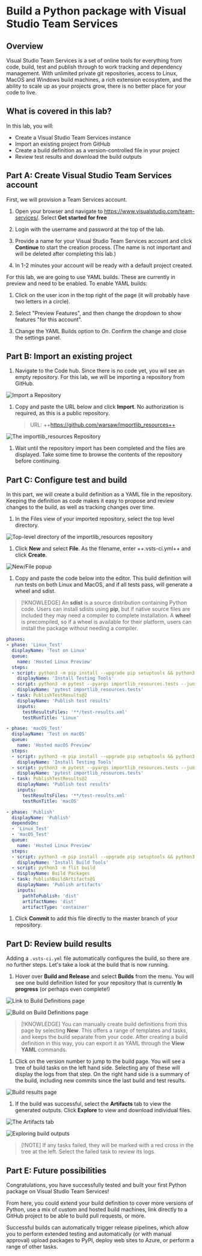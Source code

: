 # Build a Python package with Visual Studio Team Services

## Overview

Visual Studio Team Services is a set of online tools for everything from code, build, test and publish through to work tracking and dependency management. With unlimited private git repositories, access to Linux, MacOS and Windows build machines, a rich extension ecosystem, and the ability to scale up as your projects grow, there is no better place for your code to live.

## What is covered in this lab?

In this lab, you will:

* Create a Visual Studio Team Services instance
* Import an existing project from GitHub
* Create a build definition as a version-controlled file in your project
* Review test results and download the build outputs

## Part A: Create Visual Studio Team Services account

First, we will provision a Team Services account.

1. Open your browser and navigate to https://www.visualstudio.com/team-services/. Select **Get started for free**

1. Login with the username and password at the top of the lab.

1. Provide a name for your Visual Studio Team Services account and click **Continue** to start the creation process. (The name is not important and will be deleted after completing this lab.)

1. In 1-2 minutes your account will be ready with a default project created.

For this lab, we are going to use YAML builds. These are currently in preview and need to be enabled. To enable YAML builds:

1. Click on the user icon in the top right of the page (it will probably have two letters in a circle).

1. Select "Preview Features", and then change the dropdown to show features "for this account".

1. Change the YAML Builds option to *On*. Confirm the change and close the settings panel.

## Part B: Import an existing project

1. Navigate to the Code hub. Since there is no code yet, you wil see an empty repository. For this lab, we will be importing a repository from GitHub.

  ![Import a Repository](images/import.png)

1. Copy and paste the URL below and click **Import**. No authorization is required, as this is a public repository.
   > URL: ++https://github.com/warsaw/importlib_resources++

  ![The importlib_resources Repository](images/import_repository.png)

1. Wait until the repository import has been completed and the files are displayed. Take some time to browse the contents of the repository before continuing.

## Part C: Configure test and build

In this part, we will create a build definition as a YAML file in the repository. Keeping the definition as code makes it easy to propose and review changes to the build, as well as tracking changes over time.

1. In the Files view of your imported repository, select the top level directory.

  ![Top-level directory of the importlib_resources repository](images/files.png)

1. Click **New** and select **File**. As the filename, enter ++.vsts-ci.yml++ and click **Create**.

  ![New/File popup](images/new_file.png)

1. Copy and paste the code below into the editor. This build definition will run tests on both Linux and MacOS, and if all tests pass, will generate a wheel and sdist.

> [!KNOWLEDGE] An **sdist** is a source distribution containing Python code. Users can install sdists using **pip**, but if native source files are included they may need a compiler to complete installation. A **wheel** is precompiled, so if a wheel is available for their platform, users can install the package without needing a compiler.

```yaml
phases:
- phase: 'Linux_Test'
  displayName: 'Test on Linux'
  queue:
    name: 'Hosted Linux Preview'
  steps:
  - script: python3 -m pip install --upgrade pip setuptools && python3 -m pip install pytest
    displayName: 'Install Testing Tools'
  - script: python3 -m pytest --pyargs importlib_resources.tests --junitxml=junit/test-results.xml
    displayName: 'pytest importlib_resources.tests'
  - task: PublishTestResults@2
    displayName: 'Publish test results'
    inputs:
      testResultsFiles: '**/test-results.xml'
      testRunTitle: 'Linux'

- phase: 'macOS_Test'
  displayName: 'Test on macOS'
  queue:
    name: 'Hosted macOS Preview'
  steps:
  - script: python3 -m pip install --upgrade pip setuptools && python3 -m pip install pytest
    displayName: 'Install Testing Tools'
  - script: python3 -m pytest --pyargs importlib_resources.tests --junitxml=junit/test-results.xml
    displayName: 'pytest importlib_resources.tests'
  - task: PublishTestResults@2
    displayName: 'Publish test results'
    inputs:
      testResultsFiles: '**/test-results.xml'
      testRunTitle: 'macOS'

- phase: 'Publish'
  displayName: 'Publish'
  dependsOn:
  - 'Linux_Test'
  - 'macOS_Test'
  queue:
    name: 'Hosted Linux Preview'
  steps:
  - script: python3 -m pip install --upgrade pip setuptools && python3 -m pip install --upgrade flit
    displayName: 'Install Build Tools'
  - script: python3 -m flit build
    displayName: Build Packages
  - task: PublishBuildArtifacts@1
    displayName: 'Publish artifacts'
    inputs:
      pathToPublish: 'dist'
      artifactName: 'dist'
      artifactType: 'container'
```

1. Click **Commit** to add this file directly to the master branch of your repository.

## Part D: Review build results

Adding a `.vsts-ci.yml` file automatically configures the build, so there are no further steps. Let's take a look at the build that is now running.

1. Hover over **Build and Release** and select **Builds** from the menu. You will see one build definition listed for your repository that is currently **In progress** (or perhaps even complete!)

  ![Link to Build Definitions page](images/builds.png)

  ![Build on Build Definitions page](images/build.png)

> [!KNOWLEDGE] You can manually create build definitions from this page by selecting **New**. This offers a range of templates and tasks, and keeps the build separate from your code. After creating a build definition in this way, you can export it as YAML through the **View YAML** commands.

1. Click on the version number to jump to the build page. You will see a tree of build tasks on the left hand side. Selecting any of these will display the logs from that step. On the right hand side is a summary of the build, including new commits since the last build and test results.

  ![Build results page](images/build_result.png)

1. If the build was successful, select the **Artifacts** tab to view the generated outputs. Click **Explore** to view and download individual files.

  ![The Artifacts tab](images/artifacts.png)

  ![Exploring build outputs](images/outputs.png)

> [!NOTE] If any tasks failed, they will be marked with a red cross in the tree at the left. Select the failed task to review its logs.

## Part E: Future possibilities

Congratulations, you have successfully tested and built your first Python package on Visual Studio Team Services!

From here, you could extend your build definition to cover more versions of Python, use a mix of custom and hosted build machines, link directly to a GitHub project to be able to build pull requests, or more.

Successful builds can automatically trigger release pipelines, which allow you to perform extended testing and automatically (or with manual approval) upload packages to PyPI, deploy web sites to Azure, or perform a range of other tasks.
